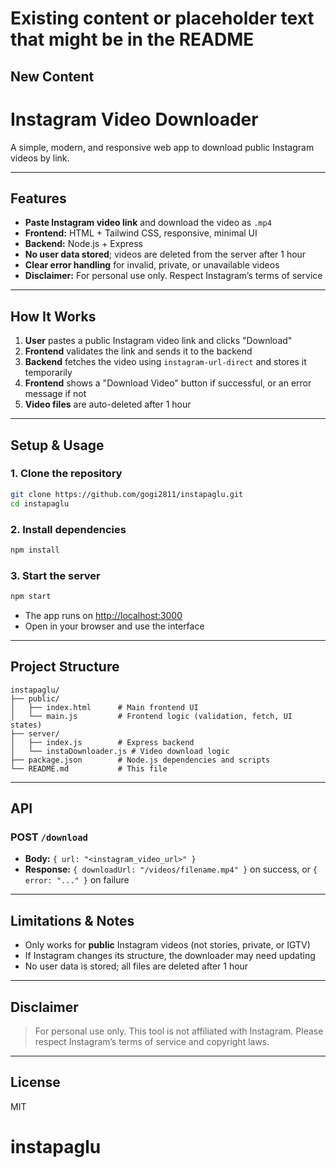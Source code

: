 # Existing content or placeholder text that might be in the README

## New Content
# Instagram Video Downloader

A simple, modern, and responsive web app to download public Instagram videos by link.

---

## Features
- **Paste Instagram video link** and download the video as `.mp4`
- **Frontend:** HTML + Tailwind CSS, responsive, minimal UI
- **Backend:** Node.js + Express
- **No user data stored**; videos are deleted from the server after 1 hour
- **Clear error handling** for invalid, private, or unavailable videos
- **Disclaimer:** For personal use only. Respect Instagram’s terms of service

---

## How It Works
1. **User** pastes a public Instagram video link and clicks "Download"
2. **Frontend** validates the link and sends it to the backend
3. **Backend** fetches the video using `instagram-url-direct` and stores it temporarily
4. **Frontend** shows a "Download Video" button if successful, or an error message if not
5. **Video files** are auto-deleted after 1 hour

---

## Setup & Usage

### 1. Clone the repository
```bash
git clone https://github.com/gogi2811/instapaglu.git
cd instapaglu
```

### 2. Install dependencies
```bash
npm install
```

### 3. Start the server
```bash
npm start
```

- The app runs on [http://localhost:3000](http://localhost:3000)
- Open in your browser and use the interface

---

## Project Structure
```
instapaglu/
├── public/
│   ├── index.html      # Main frontend UI
│   └── main.js         # Frontend logic (validation, fetch, UI states)
├── server/
│   ├── index.js        # Express backend
│   └── instaDownloader.js # Video download logic
├── package.json        # Node.js dependencies and scripts
└── README.md           # This file
```

---

## API
### POST `/download`
- **Body:** `{ url: "<instagram_video_url>" }`
- **Response:** `{ downloadUrl: "/videos/filename.mp4" }` on success, or `{ error: "..." }` on failure

---

## Limitations & Notes
- Only works for **public** Instagram videos (not stories, private, or IGTV)
- If Instagram changes its structure, the downloader may need updating
- No user data is stored; all files are deleted after 1 hour

---

## Disclaimer
> For personal use only. This tool is not affiliated with Instagram. Please respect Instagram’s terms of service and copyright laws.

---

## License
MIT
# instapaglu